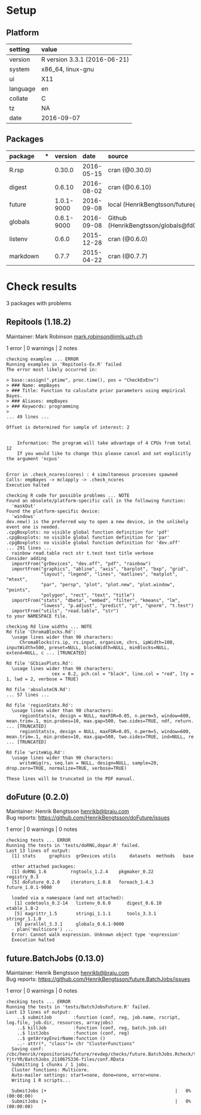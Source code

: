 # Setup

## Platform

|setting  |value                        |
|:--------|:----------------------------|
|version  |R version 3.3.1 (2016-06-21) |
|system   |x86_64, linux-gnu            |
|ui       |X11                          |
|language |en                           |
|collate  |C                            |
|tz       |NA                           |
|date     |2016-09-07                   |

## Packages

|package  |*  |version    |date       |source                                   |
|:--------|:--|:----------|:----------|:----------------------------------------|
|R.rsp    |   |0.30.0     |2016-05-15 |cran (@0.30.0)                           |
|digest   |   |0.6.10     |2016-08-02 |cran (@0.6.10)                           |
|future   |   |1.0.1-9000 |2016-09-08 |local (HenrikBengtsson/future@NA)        |
|globals  |   |0.6.1-9000 |2016-09-08 |Github (HenrikBengtsson/globals@fd05217) |
|listenv  |   |0.6.0      |2015-12-28 |cran (@0.6.0)                            |
|markdown |   |0.7.7      |2015-04-22 |cran (@0.7.7)                            |

# Check results
3 packages with problems

## Repitools (1.18.2)
Maintainer: Mark Robinson <mark.robinson@imls.uzh.ch>

1 error  | 0 warnings | 2 notes

```
checking examples ... ERROR
Running examples in 'Repitools-Ex.R' failed
The error most likely occurred in:

> base::assign(".ptime", proc.time(), pos = "CheckExEnv")
> ### Name: empBayes
> ### Title: Function to calculate prior parameters using empirical Bayes.
> ### Aliases: empBayes
> ### Keywords: programming
> 
... 49 lines ...

Offset is determined for sample of interest: 2


	Information: The program will take advantage of 4 CPUs from total 12
	If you would like to change this please cancel and set explicitly the argument 'ncpus'


Error in .check_ncores(cores) : 4 simultaneous processes spawned
Calls: empBayes -> mclapply -> .check_ncores
Execution halted

checking R code for possible problems ... NOTE
Found an obsolete/platform-specific call in the following function:
  'maskOut'
Found the platform-specific device:
  'windows'
dev.new() is the preferred way to open a new device, in the unlikely
event one is needed.
.cpgBoxplots: no visible global function definition for 'pdf'
.cpgBoxplots: no visible global function definition for 'par'
.cpgBoxplots: no visible global function definition for 'dev.off'
... 291 lines ...
  rainbow read.table rect str t.test text title verbose
Consider adding
  importFrom("grDevices", "dev.off", "pdf", "rainbow")
  importFrom("graphics", "abline", "axis", "barplot", "bxp", "grid",
             "layout", "legend", "lines", "matlines", "matplot", "mtext",
             "par", "persp", "plot", "plot.new", "plot.window", "points",
             "polygon", "rect", "text", "title")
  importFrom("stats", "dbeta", "embed", "filter", "kmeans", "lm",
             "lowess", "p.adjust", "predict", "pt", "qnorm", "t.test")
  importFrom("utils", "read.table", "str")
to your NAMESPACE file.

checking Rd line widths ... NOTE
Rd file 'ChromaBlocks.Rd':
  \usage lines wider than 90 characters:
     ChromaBlocks(rs.ip, rs.input, organism, chrs, ipWidth=100, inputWidth=500, preset=NULL, blockWidth=NULL, minBlocks=NULL, extend=NULL, c ... [TRUNCATED]

Rd file 'GCbiasPlots.Rd':
  \usage lines wider than 90 characters:
                 cex = 0.2, pch.col = "black", line.col = "red", lty = 1, lwd = 2, verbose = TRUE)

Rd file 'absoluteCN.Rd':
... 57 lines ...

Rd file 'regionStats.Rd':
  \usage lines wider than 90 characters:
     regionStats(x, design = NULL, maxFDR=0.05, n.perm=5, window=600, mean.trim=.1, min.probes=10, max.gap=500, two.sides=TRUE, ndf, return. ... [TRUNCATED]
     regionStats(x, design = NULL, maxFDR=0.05, n.perm=5, window=600, mean.trim=.1, min.probes=10, max.gap=500, two.sides=TRUE, ind=NULL, re ... [TRUNCATED]

Rd file 'writeWig.Rd':
  \usage lines wider than 90 characters:
     writeWig(rs, seq.len = NULL, design=NULL, sample=20, drop.zero=TRUE, normalize=TRUE, verbose=TRUE)

These lines will be truncated in the PDF manual.
```

## doFuture (0.2.0)
Maintainer: Henrik Bengtsson <henrikb@braju.com>  
Bug reports: https://github.com/HenrikBengtsson/doFuture/issues

1 error  | 0 warnings | 0 notes

```
checking tests ... ERROR
Running the tests in 'tests/doRNG,dopar.R' failed.
Last 13 lines of output:
  [1] stats     graphics  grDevices utils     datasets  methods   base     
  
  other attached packages:
  [1] doRNG_1.6         rngtools_1.2.4    pkgmaker_0.22     registry_0.3     
  [5] doFuture_0.2.0    iterators_1.0.8   foreach_1.4.3     future_1.0.1-9000
  
  loaded via a namespace (and not attached):
   [1] codetools_0.2-14   listenv_0.6.0      digest_0.6.10      xtable_1.8-2      
   [5] magrittr_1.5       stringi_1.1.1      tools_3.3.1        stringr_1.1.0     
   [9] parallel_3.3.1     globals_0.6.1-9000
  - plan('multicore') ...
  Error: Cannot walk expression. Unknown object type 'expression'
  Execution halted
```

## future.BatchJobs (0.13.0)
Maintainer: Henrik Bengtsson <henrikb@braju.com>  
Bug reports: https://github.com/HenrikBengtsson/future.BatchJobs/issues

1 error  | 0 warnings | 0 notes

```
checking tests ... ERROR
Running the tests in 'tests/BatchJobsFuture.R' failed.
Last 13 lines of output:
    ..$ submitJob        :function (conf, reg, job.name, rscript, log.file, job.dir, resources, arrayjobs)  
    ..$ killJob          :function (conf, reg, batch.job.id)  
    ..$ listJobs         :function (conf, reg)  
    ..$ getArrayEnvirName:function ()  
    ..- attr(*, "class")= chr "ClusterFunctions"
  Saving conf: /cbc/henrik/repositories/future/revdep/checks/future.BatchJobs.Rcheck/tests/.future/20160907_192438-YjtrYR/BatchJobs_2110675336-files/conf.RData
  Submitting 1 chunks / 1 jobs.
  Cluster functions: Multicore.
  Auto-mailer settings: start=none, done=none, error=none.
  Writing 1 R scripts...
  
  SubmitJobs |+                                                |   0% (00:00:00)
  SubmitJobs |+                                                |   0% (00:00:00)
```

